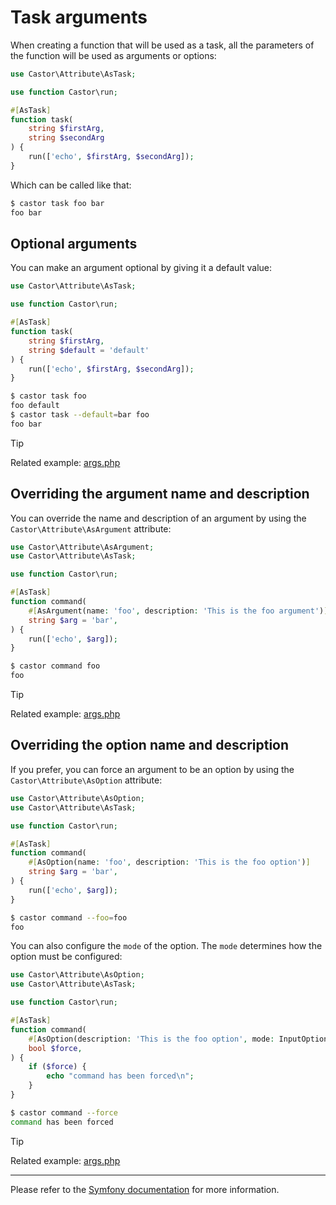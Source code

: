 # Task arguments

When creating a function that will be used as a task, all the parameters of
the function will be used as arguments or options:

```php
use Castor\Attribute\AsTask;

use function Castor\run;

#[AsTask]
function task(
    string $firstArg,
    string $secondArg
) {
    run(['echo', $firstArg, $secondArg]);
}
```

Which can be called like that:

```bash
$ castor task foo bar
foo bar
```

## Optional arguments

You can make an argument optional by giving it a default value:

```php
use Castor\Attribute\AsTask;

use function Castor\run;

#[AsTask]
function task(
    string $firstArg,
    string $default = 'default'
) {
    run(['echo', $firstArg, $secondArg]);
}
```

```bash
$ castor task foo
foo default
$ castor task --default=bar foo
foo bar
```

> [!TIP]
> Related example: [args.php](https://github.com/jolicode/castor/blob/main/examples/args.php)

## Overriding the argument name and description

You can override the name and description of an argument by using
the `Castor\Attribute\AsArgument` attribute:

```php
use Castor\Attribute\AsArgument;
use Castor\Attribute\AsTask;

use function Castor\run;

#[AsTask]
function command(
    #[AsArgument(name: 'foo', description: 'This is the foo argument')]
    string $arg = 'bar',
) {
    run(['echo', $arg]);
}
```

```bash
$ castor command foo
foo
```

> [!TIP]
> Related example: [args.php](https://github.com/jolicode/castor/blob/main/examples/args.php)

## Overriding the option name and description

If you prefer, you can force an argument to be an option by using the
`Castor\Attribute\AsOption` attribute:

```php
use Castor\Attribute\AsOption;
use Castor\Attribute\AsTask;

use function Castor\run;

#[AsTask]
function command(
    #[AsOption(name: 'foo', description: 'This is the foo option')]
    string $arg = 'bar',
) {
    run(['echo', $arg]);
}
```

```bash
$ castor command --foo=foo
foo
```

You can also configure the `mode` of the option. The `mode` determines how the
option must be configured:

```php
use Castor\Attribute\AsOption;
use Castor\Attribute\AsTask;

use function Castor\run;

#[AsTask]
function command(
    #[AsOption(description: 'This is the foo option', mode: InputOption::VALUE_NONE)]
    bool $force,
) {
    if ($force) {
        echo "command has been forced\n";
    }
}
```

```bash
$ castor command --force
command has been forced
```

> [!TIP]
> Related example: [args.php](https://github.com/jolicode/castor/blob/main/examples/args.php)

---

Please refer to the [Symfony
documentation](https://symfony.com/doc/current/console/input.html#using-command-options)
for more information.
